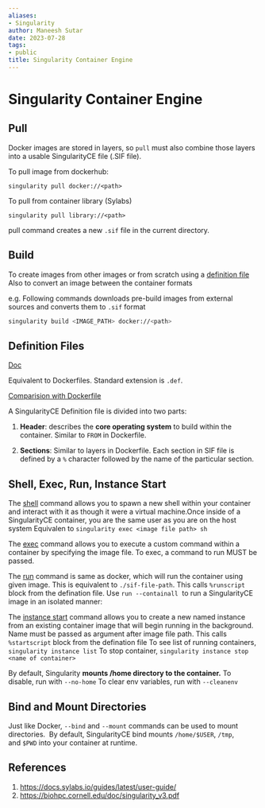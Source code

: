 ```yaml
---
aliases:
- Singularity
author: Maneesh Sutar
date: 2023-07-28
tags:
- public
title: Singularity Container Engine
---
```



# Singularity Container Engine

## Pull

Docker images are stored in layers, so `pull` must also combine those layers into a usable SingularityCE file (.SIF file).

To pull image from dockerhub:

`singularity pull docker://<path>`

To pull from container library (Sylabs)

`singularity pull library://<path>`

pull command creates a new `.sif` file in the current directory.

## Build

To create images from other images or from scratch using a [definition file](#definition-files)
Also to convert an image between the container formats

e.g. Following commands downloads pre-build images from external sources and converts them to `.sif` format

```sh
singularity build <IMAGE_PATH> docker://<path>
```

## Definition Files

[Doc](https://docs.sylabs.io/guides/latest/user-guide/definition_files.html#definition-files)

Equivalent to Dockerfiles. Standard extension is `.def`.

[Comparision with Dockerfile](https://docs.sylabs.io/guides/latest/user-guide/singularity_and_docker.html#singularityce-definition-file-vs-dockerfile)

A SingularityCE Definition file is divided into two parts:

1. **Header**: describes the **core operating system** to build within the container. Similar to `FROM` in Dockerfile.

2. **Sections**: Similar to layers in Dockerfile. Each section in SIF file is defined by a `%` character followed by the name of the particular section.

## Shell, Exec, Run, Instance Start

The [shell](https://www.sylabs.io/guides/3.11/user-guide/cli/singularity_shell.html) command allows you to spawn a new shell within your container and interact with it as though it were a virtual machine.Once inside of a SingularityCE container, you are the same user as you are on the host system
Equivalen to `singularity exec <image file path> sh`

The [exec](https://www.sylabs.io/guides/3.11/user-guide/cli/singularity_exec.html) command allows you to execute a custom command within a container by specifying the image file.
To exec, a command to run MUST be passed.

The [run](https://www.sylabs.io/guides/3.11/user-guide/cli/singularity_run.html) command is same as docker, which will run the container using given image. This is equivalent to `./sif-file-path`. This calls `%runscript` block from the defination file.
Use `run --containall`  to run a SingularityCE image in an isolated manner:

The [instance start](https://docs.sylabs.io/guides/latest/user-guide/cli/singularity_instance_start.html#singularity-instance-start) command allows you to create a new named instance from an existing container image that will begin running in the background.  Name must be passed as argument after image file path. This calls `%startscript` block from the defination file
To see list of running containers, `singularity instance list`
To stop container, `singularity instance stop <name of container>`

By default, Singularity **mounts /home directory to the container.**
To disable, run with `--no-home`
To clear env variables, run with `--cleanenv`

## Bind and Mount Directories

Just like Docker, `--bind` and `--mount` commands can be used to mount directories.
 By default, SingularityCE bind mounts `/home/$USER`, `/tmp`, and `$PWD` into your container at runtime.

## References

1. <https://docs.sylabs.io/guides/latest/user-guide/>
2. <https://biohpc.cornell.edu/doc/singularity_v3.pdf>
